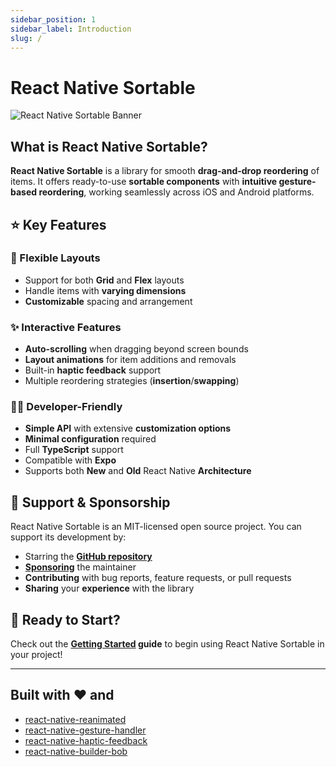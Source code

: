 ```yaml
---
sidebar_position: 1
sidebar_label: Introduction
slug: /
---
```


# React Native Sortable

![React Native Sortable Banner](@site/static/img/banner.png)

## What is React Native Sortable?

**React Native Sortable** is a library for smooth **drag-and-drop reordering** of items. It offers ready-to-use **sortable components** with **intuitive gesture-based reordering**, working seamlessly across iOS and Android platforms.

## ⭐ Key Features

### 🎯 Flexible Layouts

- Support for both **Grid** and **Flex** layouts
- Handle items with **varying dimensions**
- **Customizable** spacing and arrangement

### ✨ Interactive Features

- **Auto-scrolling** when dragging beyond screen bounds
- **Layout animations** for item additions and removals
- Built-in **haptic feedback** support
- Multiple reordering strategies (**insertion**/**swapping**)

### 👩‍💻 Developer-Friendly

- **Simple API** with extensive **customization options**
- **Minimal configuration** required
- Full **TypeScript** support
- Compatible with **Expo**
- Supports both **New** and **Old** React Native **Architecture**

## 💝 Support & Sponsorship

React Native Sortable is an MIT-licensed open source project. You can support its development by:

- Starring the **[GitHub repository](https://github.com/MatiPl01/react-native-sortable)**
- **[Sponsoring](https://github.com/sponsors/MatiPl01)** the maintainer <!-- TODO: Check if link works -->
- **Contributing** with bug reports, feature requests, or pull requests
- **Sharing** your **experience** with the library

## 🚀 Ready to Start?

Check out the **[Getting Started](./getting-started) guide** to begin using React Native Sortable in your project!

---

## Built with ❤️ and

- [react-native-reanimated](https://github.com/software-mansion/react-native-reanimated)
- [react-native-gesture-handler](https://github.com/software-mansion/react-native-gesture-handler)
- [react-native-haptic-feedback](https://github.com/mkuczera/react-native-haptic-feedback)
- [react-native-builder-bob](https://github.com/callstack/react-native-builder-bob)
